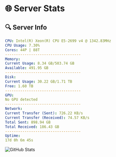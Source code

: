 # 🌐 Server Stats
## 🔍 Server Info
```yaml
CPU: Intel(R) Xeon(R) CPU E5-2699 v4 @ 1342.83MHz
CPU Usage: 7.30%
Cores: 44P | 88T
-----------------------------------
Memory:
Current Usage: 8.34 GB/503.74 GB
Available: 491.95 GB
-----------------------------------
Disk:
Current Usage: 30.22 GB/1.71 TB
Free: 1.60 TB
-----------------------------------
GPU:
No GPU detected
-----------------------------------
Network:
Current Transfer (Sent): 726.22 KB/s
Current Transfer (Received): 74.57 KB/s
Total Sent: 898.94 GB
Total Received: 186.43 GB
-----------------------------------
Uptime:
17d 0h 6m 45s
```
![GitHub Stats](https://img.shields.io/badge/Updated-2025-05-06_17:15:33-blue)